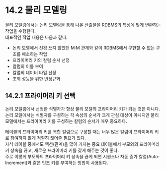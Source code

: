 # 14.2 물리 모델링

물리 모델링에서는 논리 모델링을 통해 나온 산출물을 RDBMS의 특성에 맞게 변환하는 작업을 수행한다.  
대표적인 작업 내용은 다음과 같다.

- 논리 모델에서 신경 쓰지 않았던 M:M 관계와 같이 RDBMS에서 구현할 수 없는 구조를 해소하는 작업
- 프라이머리 키의 칼럼 순서 선정
- 칼럼의 이름 부여
- 칼럼의 데이터 타입 선정
- 조회 성능을 위한 반정규화

## 14.2.1 프라이머리 키 선택

논리 모델링에서 선정한 식별자가 항상 물리 모델의 프라이머리 키가 되는 것은 아니다.  
논리 모델에서는 식별자를 구성하는 각 속성의 순서가 크게 관심 대상이 아니지만 물리 모델에서는 프라이머리 키를 구성하는 칼럼의 순서가 매우 중요하다.

테이블의 프라이머리 키를 복합 칼럼으로 구성할 때는 너무 많은 칼럼이 프라이머리 키로 참여하지 않게 적절히 끊어줄 필요가 있다.  
자식 테이블 중에서도 액션(관계)을 많이 가지는 중요 테이블에서 부모와의 프라이머리 키 상속을 끊고, 새로운 프라이머리 키를 갖게 해주는 것이 좋다.  
주로 이렇게 부모와의 프라이머리 키 상속을 끊게 되면 시퀀스나 자동 증가 칼럼(Auto-Increment)과 같은 인조 키를 부여하는 방법이 사용된다.
